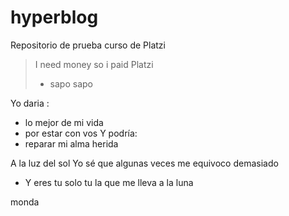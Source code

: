 # hyperblog
Repositorio de prueba curso de Platzi
> I need money so i paid Platzi 
> - sapo sapo

Yo daria :
* lo mejor de mi vida
* por estar con vos
Y podría:
* reparar mi alma herida

A la luz del sol
Yo sé que algunas veces me equivoco demasiado
* Y eres tu solo tu la que me lleva a la luna

monda